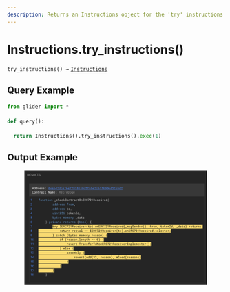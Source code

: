 ```yaml
---
description: Returns an Instructions object for the 'try' instructions.
---
```


# Instructions.try\_instructions()

`try_instructions() →` [`Instructions`](./)

## Query Example

```python
from glider import *

def query():

  return Instructions().try_instructions().exec(1)
```

## Output Example

<figure><img src="../../.gitbook/assets/image (264).png" alt=""><figcaption></figcaption></figure>
